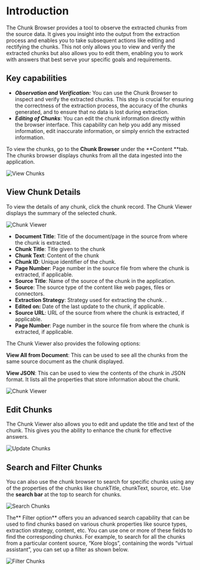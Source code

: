 # Introduction

The Chunk Browser provides a tool to observe the extracted chunks from the source data. It gives you insight into the output from the extraction process and enables you to take subsequent actions like editing and rectifying the chunks. This not only allows you to view and verify the extracted chunks but also allows you to edit them, enabling you to work with answers that best serve your specific goals and requirements.


## Key capabilities

* **_Observation and Verification:_** You can use the Chunk Browser to inspect and verify the extracted chunks. This step is crucial for ensuring the correctness of the extraction process, the accuracy of the chunks generated, and to ensure that no data is lost during extraction. 
* **_Editing of Chunks_**: You can edit the chunk information directly within the browser interface. This capability can help you add any missed information, edit inaccurate information, or simply enrich the extracted information.

To view the chunks, go to the **Chunk Browser** under the **Content **tab. The chunks browser displays chunks from all the data ingested into the application. 


![View Chunks](../images/chunk-browser.png "View Chunks")

## View Chunk Details

To view the details of any chunk, click the chunk record. The Chunk Viewer displays the summary of the selected chunk.

![Chunk Viewer](../images/summary-view.png "Chunk Viewer")

* **Document Title**: Title of the document/page in the source from where the chunk is extracted.
* **Chunk Title**: Title given to the chunk 
* **Chunk Text**: Content of the chunk
* **Chunk ID**: Unique identifier of the chunk.
* **Page Number**: Page number in the source file from where the chunk is extracted, if applicable. 
* **Source Title**: Name of the source of the chunk in the application. 
* **Source**: The source type of the content like web pages, files or connectors.  
* **Extraction Strategy**: Strategy used for extracting the chunk. .
* **Edited on:** Date of the last update to the chunk, if applicable.
* **Source URL**: URL of the source from where the chunk is extracted, if applicable. 
* **Page Number**: Page number in the source file from where the chunk is extracted, if applicable. 

The Chunk Viewer also provides the following options:

**View All from Document**: This can be used to see all the chunks from the same source document as the chunk displayed. 

**View JSON**: This can be used to view the contents of the chunk in JSON format. It lists all the properties that store information about the chunk.  

![Chunk Viewer](../images/json-view.png "Chunk Viewer")

## Edit Chunks

The Chunk Viewer also allows you to edit and update the title and text of the chunk. This gives you the ability to enhance the chunk for effective answers.

![Update Chunks](../images/update-chunk.png "Update Chunks")

## Search and Filter Chunks

You can also use the chunk browser to search for specific chunks using any of the properties of the chunks like chunkTitle, chunkText, source, etc. Use the **search bar** at the top to search for chunks.

![Search Chunks](../images/search-bar.png "Search Chunks")

The** Filter option** offers you an advanced search capability that can be used to find chunks based on various chunk properties like source types, extraction strategy, content, etc. You can use one or more of these fields to find the corresponding chunks. For example, to search for all the chunks from a particular content source, “Kore blogs”, containing the words “virtual assistant”, you can set up a filter as shown below. 

![Filter Chunks](../images/filter-chunks.png "Filter Chunks")

